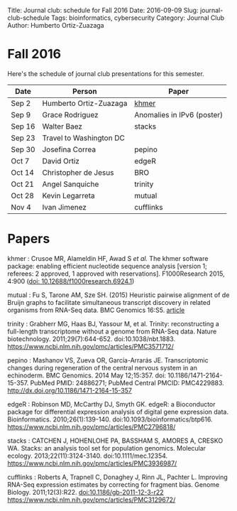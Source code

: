 Title: Journal club: schedule for Fall 2016
Date: 2016-09-09
Slug: journal-club-schedule
Tags: bioinformatics, cybersecurity
Category: Journal Club
Author: Humberto Ortiz-Zuazaga

# Fall 2016

Here's the schedule of journal club presentations for this semester.

| Date | Person | Paper |
|------|--------|-------|
| Sep 2 | Humberto Ortiz-Zuazaga | [khmer]({filename}/journal-khmer.md) |
| Sep 9 | Grace Rodriguez | Anomalies in IPv6 (poster) |
| Sep 16 | Walter Baez | stacks |
| Sep 23 | Travel to Washington DC
| Sep 30 | Josefina Correa | pepino |
| Oct 7 | David Ortiz | edgeR |
| Oct 14 | Christopher de Jesus | BRO |
| Oct 21 | Angel Sanquiche | trinity |
| Oct 28 | Kevin Legarreta | mutual |
| Nov 4 | Ivan Jimenez | cufflinks |

# Papers

khmer
: Crusoe MR, Alameldin HF, Awad S *et al.* The khmer software package:
enabling efficient nucleotide sequence analysis
[version 1; referees: 2 approved, 1 approved with reservations]. F1000Research
2015, 4:900
([doi: 10.12688/f1000research.6924.1](http://dx.doi.org/10.12688/f1000research.6924.1))

mutual
: Fu S, Tarone AM, Sze SH. (2015) Heuristic pairwise alignment
of de Bruijn graphs to facilitate simultaneous transcript discovery in
related organisms from RNA-Seq data. BMC Genomics 16:S5. [article](http://www.biomedcentral.com/1471-2164/16/S11/S5)


trinity
: Grabherr MG, Haas BJ, Yassour M, et al. Trinity:
reconstructing a full-length transcriptome without a genome from
RNA-Seq data. Nature
biotechnology. 2011;29(7):644-652. doi:10.1038/nbt.1883.
<https://www.ncbi.nlm.nih.gov/pmc/articles/PMC3571712/>

pepino
: Mashanov VS, Zueva OR, García-Arrarás JE. Transcriptomic
changes during regeneration of the central nervous system in an
echinoderm. BMC Genomics. 2014 May
12;15:357. doi: 10.1186/1471-2164-15-357. PubMed PMID: 24886271;
PubMed Central PMCID: PMC4229883.
<http://dx.doi.org/10.1186/1471-2164-15-357>

edgeR
: Robinson MD, McCarthy DJ, Smyth GK. edgeR: a Bioconductor
package for differential expression analysis of digital gene
expression
data. Bioinformatics. 2010;26(1):139-140. doi:10.1093/bioinformatics/btp616.
<https://www.ncbi.nlm.nih.gov/pmc/articles/PMC2796818/>

stacks
: CATCHEN J, HOHENLOHE PA, BASSHAM S, AMORES A, CRESKO
WA. Stacks: an analysis tool set for population genomics. Molecular
ecology. 2013;22(11):3124-3140. doi:10.1111/mec.12354.
<https://www.ncbi.nlm.nih.gov/pmc/articles/PMC3936987/>

cufflinks
: Roberts A, Trapnell C, Donaghey J, Rinn JL, Pachter
L. Improving RNA-Seq expression estimates by correcting for fragment
bias. Genome Biology. 2011;12(3):R22.
[doi:10.1186/gb-2011-12-3-r22](http://dx.doi.org/10.1186/gb-2011-12-3-r22)
<https://www.ncbi.nlm.nih.gov/pmc/articles/PMC3129672/>
